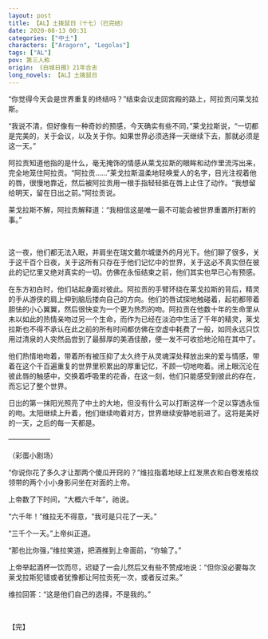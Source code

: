 ```yaml
---
layout: post
title: 【AL】土拨鼠日（十七）（已完结）
date: 2020-08-13 00:31
categories: ["中土"]
characters: ["Aragorn", "Legolas"]
tags: ["AL"]
pov: 第三人称
origin: 《白城日报》21年合志
long_novels: 【AL】土拨鼠日
---
```


“你觉得今天会是世界重复的终结吗？”结束会议走回宫殿的路上，阿拉贡问莱戈拉斯。

“我说不清，但好像有一种奇妙的预感，今天确实有些不同，”莱戈拉斯说，“一切都是完美的，关于会议，以及关于你。如果世界必须选择一天继续下去，那就必须是这一天。”

阿拉贡知道他指的是什么，毫无掩饰的情感从莱戈拉斯的眼眸和动作里流泻出来，完全地笼住阿拉贡。“阿拉贡……”莱戈拉斯温柔地轻唤爱人的名字，目光注视着他的唇，很慢地靠近，然后被阿拉贡用一根手指轻轻抵在唇上止住了动作。“我想留给明天，留在日出之前。”阿拉贡说。

莱戈拉斯不解，阿拉贡解释道：“我相信这是唯一最不可能会被世界重置所打断的事。”

<br>

这一夜，他们都无法入眠，并肩坐在瑞文戴尔城堡外的月光下。他们聊了很多，关于这千百个日夜，关于这所有只存在于他们记忆中的世界，关于这必不真实但在彼此的记忆里又绝对真实的一切。仿佛在永恒结束之前，他们其实也早已心有预感。

在东方初白时，他们站起身面对彼此。阿拉贡的手臂环绕在莱戈拉斯的背后，精灵的手从游侠的肩上伸到脑后搂向自己的方向。他们的唇试探地触碰着，起初都带着胆怯的小心翼翼，然后很快变为一个更为热烈的吻。阿拉贡在他数十年的生命里从未以如此的热情亲吻过另一个生命，而作为已经在淡泊中生活了千年的精灵，莱戈拉斯也不得不承认在此之前的所有时间都仿佛在空虚中耗费了一般，如同永远只饮用过清泉的人突然品尝到了最醇厚的美酒佳酿，便一发不可收拾地沦陷在其中了。

他们热情地吻着，带着所有被压抑了太久终于从灵魂深处释放出来的爱与情感，带着在这个千百遍重复的世界里积累出的厚重记忆，不顾一切地吻着。闭上眼沉沦在彼此唇的触感中，交换着呼吸里的花香，在这一刻，他们只能感受到彼此的存在，而忘记了整个世界。

日出的第一抹阳光照亮了中土的大地，但没有什么可以打断这样一个足以穿透永恒的吻。太阳继续上升着，他们继续吻着对方，世界继续安静地前进了。这将是美好的一天，之后的每一天都是。

——————

（彩蛋小剧场）

“你说你花了多久才让那两个傻瓜开窍的？”维拉指着地球上红发黑衣和白卷发格纹领带的两个小小身影问坐在对面的上帝。

上帝数了下时间，“大概六千年”，祂说。

“六千年！”维拉无不得意，“我可是只花了一天。”

“三千个一天。”上帝纠正道。

“那也比你强，”维拉笑道，把酒推到上帝面前，“你输了。”

上帝举起酒杯一饮而尽，迟疑了一会儿然后又有些不赞成地说：“但你没必要每次莱戈拉斯犯错或者犹豫都让阿拉贡死一次，或者反过来。”

维拉回答：“这是他们自己的选择，不是我的。”

<br>

【完】

<br>
